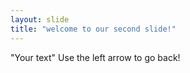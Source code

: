 ```yaml
---
layout: slide
title: "welcome to our second slide!"
---
```

"Your text"
Use the left arrow to go back!
